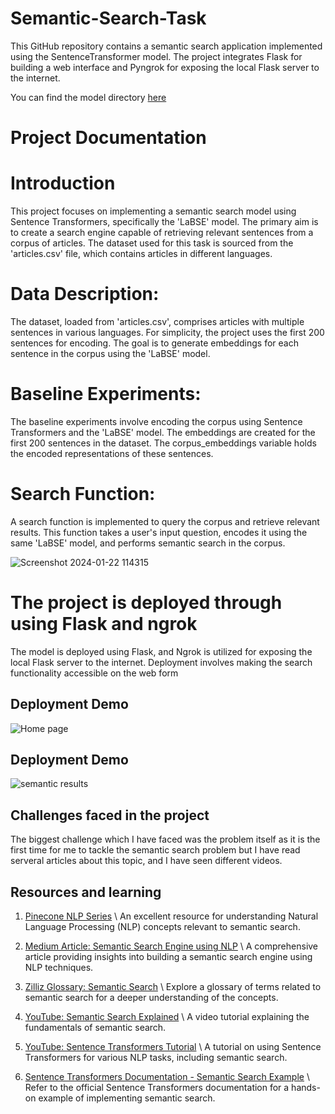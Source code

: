 # Semantic-Search-Task
This GitHub repository contains a semantic search application implemented using the SentenceTransformer model. The project integrates Flask for building a web interface and Pyngrok for exposing the local Flask server to the internet.

You can find the model directory [here](https://drive.google.com/drive/folders/1osUmMcWjSixdSRD2lJyDaS-eM0qOrqMH?usp=sharing) 
# Project Documentation

# Introduction
This project focuses on implementing a semantic search model using Sentence Transformers, specifically the 'LaBSE' model. The primary aim is to create a search engine capable of retrieving relevant sentences from a corpus of articles. The dataset used for this task is sourced from the 'articles.csv' file, which contains articles in different languages.

# Data Description:
The dataset, loaded from 'articles.csv', comprises articles with multiple sentences in various languages. For simplicity, the project uses the first 200 sentences for encoding. The goal is to generate embeddings for each sentence in the corpus using the 'LaBSE' model.


# Baseline Experiments:

The baseline experiments involve encoding the corpus using Sentence Transformers and the 'LaBSE' model. The embeddings are created for the first 200 sentences in the dataset. The corpus_embeddings variable holds the encoded representations of these sentences.

# Search Function:

A search function is implemented to query the corpus and retrieve relevant results. This function takes a user's input question, encodes it using the same 'LaBSE' model, and performs semantic search in the corpus.

![Screenshot 2024-01-22 114315](https://github.com/Ma7moudYasser/Semantic-Search-Task/assets/57537704/b0e852ad-dbc8-4a31-9e80-e79ce1869ad8)


# The project is deployed through using Flask and ngrok
The model is deployed using Flask, and Ngrok is utilized for exposing the local Flask server to the internet. Deployment involves making the search functionality accessible on the web form

## Deployment Demo
![Home page](https://github.com/Ma7moudYasser/Semantic-Search-Task/assets/57537704/2966e89c-07fd-469a-8d6a-897251d624c8)


## Deployment Demo
![semantic results](https://github.com/Ma7moudYasser/Semantic-Search-Task/assets/57537704/8ec489a0-d0ef-4197-94f3-916a28821c2d)



## Challenges faced in the project
The biggest challenge which I have faced was the problem itself as it is the first time for me to tackle the semantic search problem but I have read serveral articles about this topic, and I have seen different videos.

## Resources and learning

1. [Pinecone NLP Series](https://www.pinecone.io/learn/series/nlp/) \\
   An excellent resource for understanding Natural Language Processing (NLP) concepts relevant to semantic search.

2. [Medium Article: Semantic Search Engine using NLP](https://medium.com/analytics-vidhya/semantic-search-engine-using-nlp-cec19e8cfa7e) \\
   A comprehensive article providing insights into building a semantic search engine using NLP techniques.

3. [Zilliz Glossary: Semantic Search](https://zilliz.com/glossary/semantic-search) \\
   Explore a glossary of terms related to semantic search for a deeper understanding of the concepts.

4. [YouTube: Semantic Search Explained](https://www.youtube.com/watch?v=fFt4kR4ntAA) \\
   A video tutorial explaining the fundamentals of semantic search.

5. [YouTube: Sentence Transformers Tutorial](https://www.youtube.com/watch?v=sHBwRfh9c54) \\
   A tutorial on using Sentence Transformers for various NLP tasks, including semantic search.

6. [Sentence Transformers Documentation - Semantic Search Example](https://www.sbert.net/examples/applications/semantic-search/README.html) \\
   Refer to the official Sentence Transformers documentation for a hands-on example of implementing semantic search.
